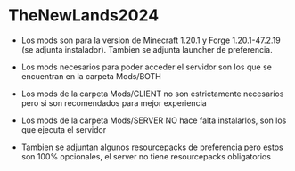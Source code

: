 # TheNewLands2024

-  Los mods son para la version de Minecraft 1.20.1 y Forge 1.20.1-47.2.19 (se adjunta instalador). Tambien se adjunta launcher de preferencia.

-  Los mods necesarios para poder acceder el servidor son los que se encuentran en la carpeta Mods/BOTH

-  Los mods de la carpeta Mods/CLIENT no son estrictamente necesarios pero si son recomendados para mejor experiencia

-  Los mods de la carpeta Mods/SERVER NO hace falta instalarlos, son los que ejecuta el servidor

-  Tambien se adjuntan algunos resourcepacks de preferencia pero estos son 100% opcionales, el server no tiene resourcepacks obligatorios

